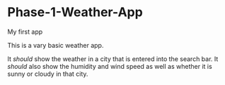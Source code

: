 # Phase-1-Weather-App
My first app

This is a vary basic weather app.

It *should* show the weather in a city that is entered into the search bar.  It *should* also show the humidity and wind speed as well as whether it is sunny or cloudy in that city.

